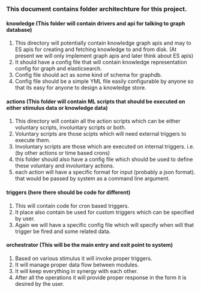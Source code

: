 ### This document contains folder architechture for this project.

#### knowledge (This folder will contain drivers and api for talking to graph database)
1. This directory will potentially contain knowledge graph apis and may to ES apis for creating and fetching knowledge to and from disk. (At present we will only implement graph apis and later think about ES apis)
2. It should have a config file that will contain knowledge representation config for graph and elasticsearch.
3. Config file should act as some kind of schema for graphdb.
4. Config file should be a simple YML file easily configurable by anyone so that its easy for anyone to design a knowledge store.

#### actions (This folder will contain ML scripts that should be executed on either stimulus data or knowledge data)
1. This directory will contain all the action scripts which can be either voluntary scripts, involuntary scripts or both.
2. Voluntary scripts are those scipts which will need external triggers to execute them.
3. Involuntary scripts are those which are executed on internal triggers. i.e. (by other actions or time based crons)
4. this folder should also have a config file which should be used to define these voluntary and involuntary actions.
5. each action will have a specific format for input (probably a json format). that would be passed by system as a command line argument.

#### triggers (here there should be code for different)
1. This will contain code for cron based triggers.
2. It place also contain be used for custom triggers which can be specified by user.
3. Again we will have a specific config file which will specify when will that trigger be fired and some related data.


#### orchestrator (This will be the main entry and exit point to system)
1. Based on various stimulus it will invoke proper triggers.
2. It will manage proper data flow between modules.
3. It will keep everything in synergy with each other.
4. After all the operations it will provide proper response in the form it is desired by the user.
